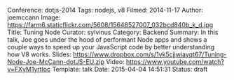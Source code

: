 Conference: dotjs-2014
Tags: nodejs, v8
Filmed: 2014-11-17
Author: joemccann
Image: https://farm6.staticflickr.com/5608/15648527007_032bcd840b_k_d.jpg
Title: Tuning Node
Curator: sylvinus
Category: Backend
Summary: In this talk, Joe goes under the hood of performant Node apps and shows a couple ways to speed up your JavaScript code by better understanding how V8 works.
Slides: https://www.dropbox.com/s/1vk5cjjwiayqt67/Tuning-Node-Joe-McCann-dotJS-EU.zip
Video: https://www.youtube.com/watch?v=FXyM1yrtloc
Template: talk
Date: 2015-04-04 14:51:31
Status: draft